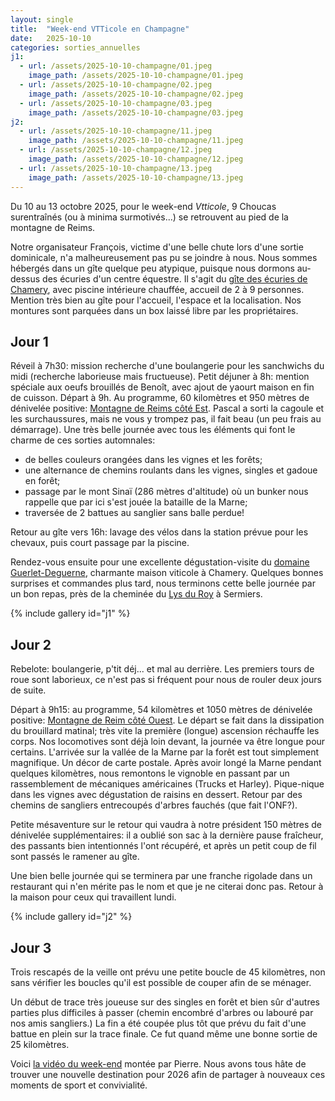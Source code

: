 ```yaml
---
layout: single
title:  "Week-end VTTicole en Champagne"
date:   2025-10-10
categories: sorties_annuelles
j1:
  - url: /assets/2025-10-10-champagne/01.jpeg
    image_path: /assets/2025-10-10-champagne/01.jpeg
  - url: /assets/2025-10-10-champagne/02.jpeg
    image_path: /assets/2025-10-10-champagne/02.jpeg
  - url: /assets/2025-10-10-champagne/03.jpeg
    image_path: /assets/2025-10-10-champagne/03.jpeg
j2:
  - url: /assets/2025-10-10-champagne/11.jpeg
    image_path: /assets/2025-10-10-champagne/11.jpeg
  - url: /assets/2025-10-10-champagne/12.jpeg
    image_path: /assets/2025-10-10-champagne/12.jpeg
  - url: /assets/2025-10-10-champagne/13.jpeg
    image_path: /assets/2025-10-10-champagne/13.jpeg
---
```


Du 10 au 13 octobre 2025,
pour le week-end *Vtticole*,
9 Choucas surentraînés (ou à minima surmotivés...)
se retrouvent au pied de la montagne de Reims.

Notre organisateur François, victime d'une belle chute lors d'une sortie dominicale,
n'a malheureusement pas pu se joindre à nous.
Nous sommes hébergés dans un gîte quelque peu atypique,
puisque nous dormons au-dessus des écuries d'un centre équestre.
Il s'agit du [gîte des écuries de Chamery](https://www.gitechamery.fr/),
avec piscine intérieure chauffée, accueil de 2 à 9 personnes.
Mention très bien au gîte pour l'accueil, l'espace et la localisation.
Nos montures sont parquées dans un box laissé libre par les propriétaires.

## Jour 1

Réveil à 7h30: mission recherche d'une boulangerie pour les sanchwichs du midi (recherche laborieuse mais fructueuse).
Petit déjuner à 8h: mention spéciale aux oeufs brouillés de Benoît, avec ajout de yaourt maison en fin de cuisson.
Départ à 9h.
Au programme, 60 kilomètres et 950 mètres de dénivelée positive: [Montagne de Reims côté Est](https://www.openrunner.com/en/route-details/21608391).
Pascal a sorti la cagoule et les surchaussures, mais ne vous y trompez pas, il fait beau (un peu frais au démarrage).
Une très belle journée avec tous les éléments qui font le charme de ces sorties automnales:

+ de belles couleurs orangées dans les vignes et les forêts;
+ une alternance de chemins roulants dans les vignes, singles et gadoue en forêt;
+ passage par le mont Sinaï (286 mètres d'altitude)
  où un bunker nous rappelle que par ici s'est jouée la bataille de la Marne;
+ traversée de 2 battues au sanglier sans balle perdue!

Retour au gîte vers 16h: lavage des vélos dans la station prévue pour les chevaux,
puis court passage par la piscine.

Rendez-vous ensuite pour une excellente dégustation-visite du [domaine
Guerlet-Deguerne](https://www.champagne-guerlet-deguerne.com/), charmante
maison viticole à Chamery.
Quelques bonnes surprises et commandes plus tard,
nous terminons cette belle journée par un bon repas,
près de la cheminée du [Lys du Roy](https://www.lysduroy.com/) à Sermiers.

{% include gallery id="j1" %}

## Jour 2

Rebelote: boulangerie, p'tit déj... et mal au derrière.
Les premiers tours de roue sont laborieux,
ce n'est pas si fréquent pour nous de rouler deux jours de suite.

Départ à 9h15:
au programme, 54 kilomètres et 1050 mètres de dénivelée positive:
[Montagne de Reim côté Ouest](https://www.openrunner.com/en/route-details/21610408).
Le départ se fait dans la dissipation du brouillard matinal;
très vite la première (longue) ascension réchauffe les corps.
Nos locomotives sont déjà loin devant, la journée va être longue pour certains.
L'arrivée sur la vallée de la Marne par la forêt est tout simplement magnifique.
Un décor de carte postale.
Après avoir longé la Marne pendant quelques kilomètres,
nous remontons le vignoble en passant par un rassemblement de mécaniques américaines (Trucks et Harley).
Pique-nique dans les vignes avec dégustation de raisins en dessert.
Retour par des chemins de sangliers entrecoupés d'arbres fauchés (que fait l'ONF?).

Petite mésaventure sur le retour qui vaudra à notre président 150 mètres de dénivelée supplémentaires:
il a oublié son sac à la dernière pause fraîcheur,
des passants bien intentionnés l'ont récupéré, et après un petit coup de fil sont passés le ramener au gîte.

Une bien belle journée qui se terminera par une franche rigolade dans un
restaurant qui n'en mérite pas le nom et que je ne citerai donc pas.
Retour à la maison pour ceux qui travaillent lundi.

{% include gallery id="j2" %}

## Jour 3

Trois rescapés de la veille ont prévu une petite boucle de 45 kilomètres, non
sans vérifier les boucles qu'il est possible de couper afin de se ménager.

Un début de trace très joueuse sur des singles en forêt et bien sûr d'autres
parties plus difficiles à passer (chemin encombré d'arbres ou labouré par nos
amis sangliers.) La fin a été coupée plus tôt que prévu du fait d'une battue
en plein sur la trace finale. Ce fut quand même une bonne sortie de 25 kilomètres.

Voici [la vidéo du week-end](https://mega.nz/file/kM4kEDTC#LSLl6PACvTeqlKLWP2NBGSLPrsvM7sRM4QAjUilZVaA)
montée par Pierre.
Nous avons tous hâte de trouver une nouvelle destination pour 2026 afin de
partager à nouveaux ces moments de sport et convivialité.
